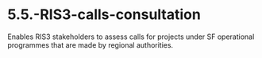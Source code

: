 # 5.5.-RIS3-calls-consultation
Enables RIS3 stakeholders to assess calls for projects under SF operational programmes that are made by regional authorities. 
